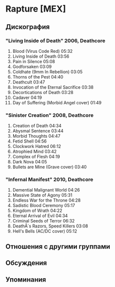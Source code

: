 # Rapture [MEX]



## Дискография

### "Living Inside of Death" 2006, Deathcore

1. Blood (Virus Code Red)  05:32
2. Living Inside of Death  03:56  
3. Pain in Silence  05:08  
4. Godforsaken  03:09 
5. Coldhate (9mm In Rebellion)  03:05   
6. Thorns of the Pest  04:40    
7. Deathcult  03:47    
8. Invocation of the Eternal Sacrifice  03:38    
9. Decortications of Death  03:28  
10. Cadaver  04:19    
11. Day of Suffering (Morbid Angel cover)  01:49 

### "Sinister Creation" 2008, Deathcore

1. Creation of Death  04:34   
2. Abysmal Sentence  03:44 
3. Morbid Thoughts  04:47   
4. Fetid Shell  04:56  
5. Clockwork Hatred  06:12  
6. Atrophied Mind  03:42   
7. Complex of Flesh  04:19
8. Dark Nova  04:05  
9. Bullets are Mine (Grave cover)  03:40 

### "Infernal Manifest" 2010, Deathcore

1. Demential Malignant World  04:26    
2. Massive State of Agony  05:31    
3. Endless War for the Throne  04:28    
4. Sadistic Blood Ceremony  05:17
5. Kingdom of Wrath  04:22  
6. Eternal Arrival of Evil  04:34    
7. Criminal Seeds of Terror  06:32
8. Death&#194;&#180;s Razors, Speed Killers  03:08  
9. Hell's Bells (AC/DC cover)  05:12 


## Отношения с другими группами


## Обсуждения


## Упоминания

